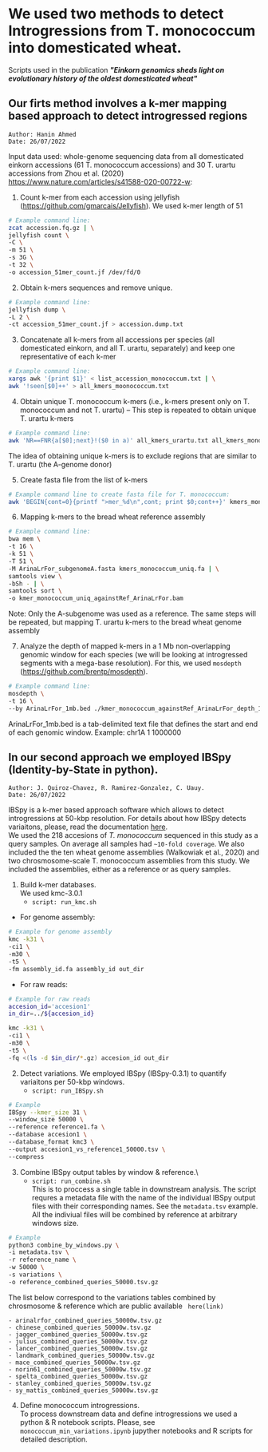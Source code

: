 
# We used two methods to detect Introgressions from T. monococcum into domesticated wheat.

Scripts used in the publication ***"Einkorn genomics sheds light on evolutionary history of the oldest domesticated wheat"***

## Our firts method involves a k-mer mapping based approach to detect introgressed regions
```
Author: Hanin Ahmed
Date: 26/07/2022
```
Input data used: whole-genome sequencing data from all domesticated einkorn accessions (61 T. monococcum accessions) and 30 T. urartu accessions from Zhou et al. (2020) https://www.nature.com/articles/s41588-020-00722-w: 


1.	Count k-mer from each accession using jellyfish (https://github.com/gmarcais/Jellyfish).
We used k-mer length of 51

```sh
# Example command line:
zcat accession.fq.gz | \
jellyfish count \
-C \
-m 51 \
-s 3G \
-t 32 \
-o accession_51mer_count.jf /dev/fd/0
```

2.	Obtain k-mers sequences and remove unique.

```sh
# Example command line: 
jellyfish dump \
-L 2 \
-ct accession_51mer_count.jf > accession.dump.txt
```

3.	Concatenate all k-mers from all accessions per species (all domesticated einkorn, and all T. urartu, separately) and keep one representative of each k-mer

```sh
# Example command line: 
xargs awk '{print $1}' < list_accession_monococcum.txt | \
awk '!seen[$0]++' > all_kmers_moonococcum.txt
```

4.	Obtain unique T. monococcum k-mers (i.e., k-mers present only on T. monococcum and not T. urartu)  – This step is repeated to obtain unique T. urartu k-mers

```sh
# Example command line: 
awk 'NR==FNR{a[$0];next}!($0 in a)' all_kmers_urartu.txt all_kmers_monococcum.txt > kmers_monococcum_uniq.txt
```
The idea of obtaining unique k-mers is to exclude regions that are similar to T. urartu (the A-genome donor) 

5.	Create fasta file from the list of k-mers

```sh
# Example command line to create fasta file for T. monococcum:
awk 'BEGIN{cont=0}{printf ">mer_%d\n",cont; print $0;cont++}' kmers_monococcum_uniq.txt > kmers_monococcum_uniq.fa
```

6.	Mapping k-mers to the bread wheat reference assembly
```sh
# Example command line:
bwa mem \
-t 16 \
-k 51 \
-T 51 \
-M ArinaLrFor_subgenomeA.fasta kmers_monococcum_uniq.fa | \
samtools view \
-bSh - | \
samtools sort \
-o kmer_monococcum_uniq_againstRef_ArinaLrFor.bam 
```
Note: Only the A-subgenome was used as a reference. The same steps will be repeated, but mapping T. urartu k-mers to the bread wheat genome assembly

7.	Analyze the depth of mapped k-mers in a 1 Mb non-overlapping genomic window for each species (we will be looking at introgressed segments with a mega-base resolution). For this, we used ```mosdepth``` (https://github.com/brentp/mosdepth).

```sh
# Example command line:
mosdepth \
-t 16 \
--by ArinaLrFor_1mb.bed ./kmer_monococcum_againstRef_ArinaLrFor_depth_1Mb kmer_monococcum_uniq_againstRef_ArinaLrFor.bam
```
ArinaLrFor_1mb.bed is a tab-delimited text file that defines the start and end of each genomic window.
Example:
chr1A	1	1000000


## In our second approach we employed IBSpy (Identity-by-State in python).
```
Author: J. Quiroz-Chavez, R. Ramirez-Gonzalez, C. Uauy.
Date: 26/07/2022
```

IBSpy is a k-mer based approach software which allows to detect introgressions at 50-kbp resolution. For details about how IBSpy detects variaitons, please, read the documentation [here](https://github.com/Uauy-Lab/IBSpy).\
We used the 218 accesions of *T. monococcum* sequenced in this study as a query samples. On average all samples had ```~10-fold coverage```. We also included the the ten wheat genome assemblies (Walkowiak et al., 2020) and two chrosmosome-scale T. monococcum assemblies from this study. We included the assemblies, either as a reference or as query samples.


1. Build k-mer databases.\
We used kmc-3.0.1
	* ```script: run_kmc.sh```
- For genome assembly:

```sh
# Example for genome assembly
kmc -k31 \
-ci1 \
-m30 \
-t5 \
-fm assembly_id.fa assembly_id out_dir
```
- For raw reads:
```sh
# Example for raw reads
accesion_id='accesion1'
in_dir=../${accesion_id}

kmc -k31 \
-ci1 \
-m30 \
-t5 \
-fq <(ls -d $in_dir/*.gz) accesion_id out_dir
```

2. Detect variations.
We employed IBSpy (IBSpy-0.3.1) to quantify variaitons per 50-kbp windows.
	* ``` script: run_IBSpy.sh ```

```sh
# Example
IBSpy --kmer_size 31 \
--window_size 50000 \
--reference reference1.fa \
--database accesion1 \
--database_format kmc3 \
--output accesion1_vs_reference1_50000.tsv \
--compress
```

3. Combine IBSpy output tables by window & reference.\
	* ```script: run_combine.sh```\
	This is to proccess a single table in downstream analysis. The script requres a metadata file with the name of the individual IBSpy output files with their corresponding names. See the ```metadata.tsv``` example. All the  indiviual files will be combined by reference at arbitrary windows size.

```sh
# Example
python3 combine_by_windows.py \
-i metadata.tsv \
-r reference_name \
-w 50000 \
-s variations \
-o reference_combined_queries_50000.tsv.gz
```

The list below correspond to the variations tables combined by chrosmosome & reference which are public available ``` here(link)```

	- arinalrfor_combined_queries_50000w.tsv.gz
	- chinese_combined_queries_50000w.tsv.gz
	- jagger_combined_queries_50000w.tsv.gz
	- julius_combined_queries_50000w.tsv.gz
	- lancer_combined_queries_50000w.tsv.gz
	- landmark_combined_queries_50000w.tsv.gz
	- mace_combined_queries_50000w.tsv.gz
	- norin61_combined_queries_50000w.tsv.gz
	- spelta_combined_queries_50000w.tsv.gz
	- stanley_combined_queries_50000w.tsv.gz
	- sy_mattis_combined_queries_50000w.tsv.gz

4. Define monococcum introgressions.\
To process downstream data and define introgressions we used a python & R notebook scripts.
Please, see ``` monococcum_min_variations.ipynb ``` jupyther notebooks and R scripts for detailed description.